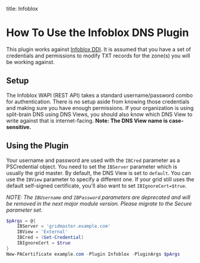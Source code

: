 title: Infoblox

# How To Use the Infoblox DNS Plugin

This plugin works against [Infoblox DDI](https://www.infoblox.com/products/ddi/). It is assumed that you have a set of credentials and permissions to modify TXT records for the zone(s) you will be working against.

## Setup

The Infoblox WAPI (REST API) takes a standard username/password combo for authentication. There is no setup aside from knowing those credentials and making sure you have enough permissions. If your organization is using split-brain DNS using DNS Views, you should also know which DNS View to write against that is internet-facing. **Note: The DNS View name is case-sensitive.**

## Using the Plugin

Your username and password are used with the `IBCred` parameter as a PSCredential object. You need to set the `IBServer` parameter which is usually the grid master. By default, the DNS View is set to `default`. You can use the `IBView` parameter to specify a different one. If your grid still uses the default self-signed certificate, you'll also want to set `IBIgnoreCert=$true`.

*NOTE: The `IBUsername` and `IBPassword` parameters are deprecated and will be removed in the next major module version. Please migrate to the Secure parameter set.*

```powershell
$pArgs = @{
    IBServer = 'gridmaster.example.com'
    IBView = 'External'
    IBCred = (Get-Credential)
    IBIgnoreCert = $true
}
New-PACertificate example.com -Plugin Infoblox -PluginArgs $pArgs
```
